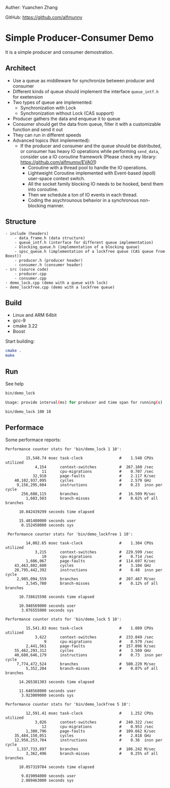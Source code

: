 Auther: Yuanchen Zhang

GitHub: https://github.com/alfmunny

# Simple Producer-Consumer Demo

It is a simple producer and consumer demostration.

## Architect

- Use a queue as middleware for synchronize between producer and consumer
- Different kinds of queue should implement the interface `queue_intf.h` for exetension
- Two types of queue are implemented:
    - Synchronization with Lock
    - Synchronization without Lock (CAS support)
- Producer gathers the data and enqueue it to queue
- Consumer should get the data from queue, filter it with a customizable function and send it out
- They can run in different speeds
- Advanced topics (Not implemented):
  - If the producer and consumer and the queue should be distributed, or consumer has heavy IO operations while performing `send_data`, consider use a IO coroutine framework (Please check my library: https://github.com/alfmunny/EVA01)
    - Coroutine with a thread pool to handle the IO operations.
    - Lightweight Coroutine implemented with Event-based (epoll) user-space context switch.
    - All the socket family blocking IO needs to be hooked, bend them into coroutine.
    - Then we schedule a ton of IO events in each thread.
    - Coding the asychrounous behavior in a synchronous non-blocking manner.

## Structure

```
- include (headers)
    - data_frame.h (data structure)
    - queue_intf.h (interface for different queue implementation)
    - blocking_queue.h (implementation of a blocking queue)
    - spsc_queue.h (implementation of a lockfree queue (CAS queue from Boost))
    - producer.h (producer header)
    - consumer.h (consumer header)
- src (source code)
    - producer.cpp
    - consumer.cpp
- demo_lock.cpp (demo with a queue with lock)
- demo_lockfree.cpp (demo with a lockfree queue)
```

## Build

- Linux and ARM 64bit
- gcc-9
- cmake 3.22
- Boost

Start building:

```bash
cmake . 
make
```

## Run

See help

```bash
bin/demo_lock

Usage: provide interval(ms) for producer and time span for running(s)

```

```bash
bin/demo_lock 100 10
```


## Performace

Some performace reports:

```
Performance counter stats for 'bin/demo_lock 1 10':

         15,548.74 msec task-clock                #    1.548 CPUs utilized
             4,154      context-switches          #  267.160 /sec
                11      cpu-migrations            #    0.707 /sec
            32,918      page-faults               #    2.117 K/sec
    40,102,937,095      cycles                    #    2.579 GHz
     9,156,295,604      instructions              #    0.23  insn per cycle
       256,688,115      branches                  #   16.509 M/sec
         1,603,503      branch-misses             #    0.62% of all branches

      10.042439299 seconds time elapsed

      15.401480000 seconds user
       0.152450000 seconds sys

 Performance counter stats for 'bin/demo_lockfree 1 10':

         14,002.65 msec task-clock                #    1.304 CPUs utilized
             3,215      context-switches          #  229.599 /sec
                10      cpu-migrations            #    0.714 /sec
         1,606,067      page-faults               #  114.697 K/sec
    43,463,802,600      cycles                    #    3.104 GHz
    20,795,442,392      instructions              #    0.48  insn per cycle
     2,905,094,559      branches                  #  207.467 M/sec
         3,545,780      branch-misses             #    0.12% of all branches

      10.738615598 seconds time elapsed

      10.948569000 seconds user
       3.076555000 seconds sys

Performance counter stats for 'bin/demo_lock 5 10':

         15,541.83 msec task-clock                #    1.089 CPUs utilized
             3,622      context-switches          #  233.049 /sec
                 9      cpu-migrations            #    0.579 /sec
         2,441,561      page-faults               #  157.096 K/sec
    55,462,293,312      cycles                    #    3.569 GHz
    40,608,646,179      instructions              #    0.73  insn per cycle
     7,774,472,524      branches                  #  500.229 M/sec
         5,352,204      branch-misses             #    0.07% of all branches

      14.265381303 seconds time elapsed

      11.648568000 seconds user
       3.923009000 seconds sys

Performance counter stats for 'bin/demo_lockfree 5 10':

         12,591.41 msec task-clock                #    1.252 CPUs utilized
             3,026      context-switches          #  240.322 /sec
                12      cpu-migrations            #    0.953 /sec
         1,380,796      page-faults               #  109.662 K/sec
    35,484,150,051      cycles                    #    2.818 GHz
    12,950,253,704      instructions              #    0.36  insn per cycle
     1,337,733,897      branches                  #  106.242 M/sec
         3,362,496      branch-misses             #    0.25% of all branches

      10.057319784 seconds time elapsed

       9.819094000 seconds user
       2.809463000 seconds sys
```
